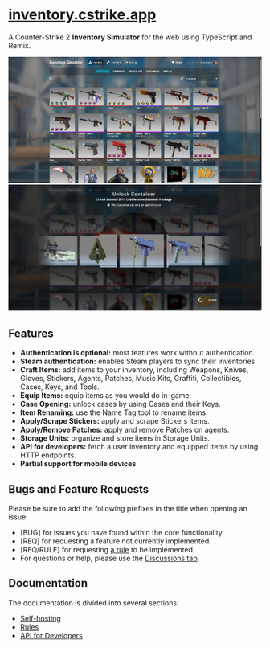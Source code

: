 # [inventory.cstrike.app](https://inventory.cstrike.app/)

A Counter-Strike 2 **Inventory Simulator** for the web using TypeScript and Remix.

<img src="https://raw.githubusercontent.com/ianlucas/cs2-inventory-simulator/main/screenshot1.png" alt="Inventory Simulator homepage" title="CS2 Inventory Simulator" />

<img src="https://raw.githubusercontent.com/ianlucas/cs2-inventory-simulator/main/screenshot2.png" alt="Inventory Simulator case opening" title="CS2 Inventory Simulator" />

## Features

- **Authentication is optional:** most features work without authentication.
- **Steam authentication:** enables Steam players to sync their inventories.
- **Craft Items:** add items to your inventory, including Weapons, Knives, Gloves, Stickers, Agents, Patches, Music Kits, Graffiti, Collectibles, Cases, Keys, and Tools.
- **Equip Items:** equip items as you would do in-game.
- **Case Opening:** unlock cases by using Cases and their Keys.
- **Item Renaming:** use the Name Tag tool to rename items.
- **Apply/Scrape Stickers:** apply and scrape Stickers items.
- **Apply/Remove Patches:** apply and remove Patches on agents.
- **Storage Units:** organize and store items in Storage Units.
- **API for developers:** fetch a user inventory and equipped items by using HTTP endpoints.
- **Partial support for mobile devices**

## Bugs and Feature Requests

Please be sure to add the following prefixes in the title when opening an issue:

- [BUG] for issues you have found within the core functionality.
- [REQ] for requesting a feature not currently implemented.
- [REQ/RULE] for requesting [a rule](https://github.com/ianlucas/cs2-inventory-simulator/blob/main/docs/rules.md) to be implemented.
- For questions or help, please use the [Discussions tab](https://github.com/ianlucas/cs2-inventory-simulator/discussions).

## Documentation

The documentation is divided into several sections:

- [Self-hosting](https://github.com/ianlucas/cs2-inventory-simulator/blob/main/docs/self-hosting.md)
- [Rules](https://github.com/ianlucas/cs2-inventory-simulator/blob/main/docs/rules.md)
- [API for Developers](https://github.com/ianlucas/cs2-inventory-simulator/blob/main/docs/api.md)

